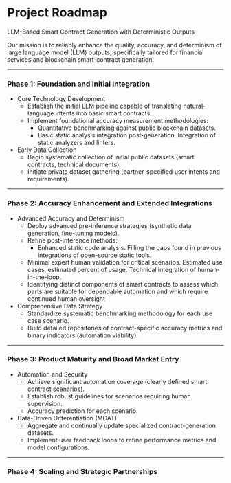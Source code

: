 
# Project Roadmap

LLM-Based Smart Contract Generation with Deterministic Outputs

Our mission is to reliably enhance the quality, accuracy, and determinism of large language model (LLM) outputs, specifically tailored for financial services and blockchain smart-contract generation.

----------

### Phase 1: Foundation and Initial Integration

-   Core Technology Development  
	-   Establish the initial LLM pipeline capable of translating natural-language intents into basic smart contracts.  
	-   Implement foundational accuracy measurement methodologies:  
		-   Quantitative benchmarking against public blockchain datasets.  
		-   Basic static analysis integration post-generation.  Integration of static analyzers and linters.
-   Early Data Collection  
	-   Begin systematic collection of initial public datasets (smart contracts, technical documents).  
    -   Initiate private dataset gathering (partner-specified user intents and requirements).  
----------

### Phase 2: Accuracy Enhancement and Extended Integrations 

-   Advanced Accuracy and Determinism  
	-   Deploy advanced pre-inference strategies (synthetic data generation, fine-tuning models).  
	 -   Refine post-inference methods:  
		    -   Enhanced static code analysis.  Filling the gaps found in previous integrations of open-source  static tools.
	-   Minimal expert human validation for critical scenarios.  Estimated use cases, estimated percent of usage. Technical integration of human-in-the-loop.
 	-   Identifying distinct components of smart contracts to assess which parts are suitable for dependable automation and which require continued human oversight
 -   Comprehensive Data Strategy  
	  -   Standardize systematic benchmarking methodology for each use case scenario.  
      -   Build detailed repositories of contract-specific accuracy metrics and binary indicators (automation viability).  
  ----------

### Phase 3: Product Maturity and Broad Market Entry

-   Automation and Security  
	-   Achieve significant automation coverage (clearly defined smart contract scenarios).  
	-   Establish robust guidelines for scenarios requiring human supervision.
 	-   Accuracy prediction for each scenario.    
-   Data-Driven Differentiation (MOAT)  
	-   Aggregate and continually update specialized contract-generation datasets.  
	-   Implement user feedback loops to refine performance metrics and model configurations.  
      
    

----------

### Phase 4: Scaling and Strategic Partnerships 

